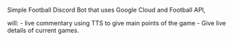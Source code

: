 Simple Football Discord Bot that uses Google Cloud and Football API,


will:
    - live commentary using TTS to give main points of the game
    - Give live details of current games.
    
